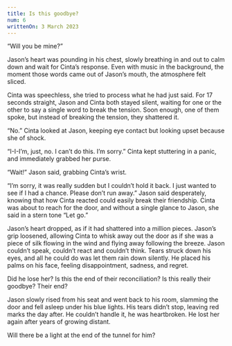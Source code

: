 ```yaml
---
title: Is this goodbye?
num: 6
writtenOn: 3 March 2023
---
```


“Will you be mine?” 

Jason’s heart was pounding in his chest, slowly breathing in and out to calm down and wait for Cinta’s response. Even with music in the background, the moment those words came out of Jason’s mouth, the atmosphere felt sliced.

Cinta was speechless, she tried to process what he had just said. For 17 seconds straight, Jason and Cinta both stayed silent, waiting for one or the other to say a single word to break the tension. Soon enough, one of them spoke, but instead of breaking the tension, they shattered it.

“No.” Cinta looked at Jason, keeping eye contact but looking upset because she of shock.

“I-I-I’m, just, no. I can’t do this. I’m sorry.” Cinta kept stuttering in a panic, and immediately grabbed her purse.

“Wait!” Jason said, grabbing Cinta’s wrist. 

“I’m sorry, it was really sudden but I couldn’t hold it back. I just wanted to see if I had a chance. Please don’t run away.” Jason said desperately, knowing that how Cinta reacted could easily break their friendship. Cinta was about to reach for the door, and without a single glance to Jason, she said in a stern tone “Let go.”

Jason’s heart dropped, as if it had shattered into a million pieces. Jason’s grip loosened, allowing Cinta to whisk away out the door as if she was a piece of silk flowing in the wind and flying away following the breeze. Jason couldn’t speak, couldn’t react and couldn’t think. Tears struck down his eyes, and all he could do was let them rain down silently. He placed his palms on his face, feeling disappointment, sadness, and regret.

Did he lose her? Is this the end of their reconciliation? Is this really their goodbye? Their end?

Jason slowly rised from his seat and went back to his room, slamming the door and fell asleep under his blue lights. His tears didn’t stop, leaving red marks the day after. He couldn’t handle it, he was heartbroken. He lost her again after years of growing distant.

Will there be a light at the end of the tunnel for him?